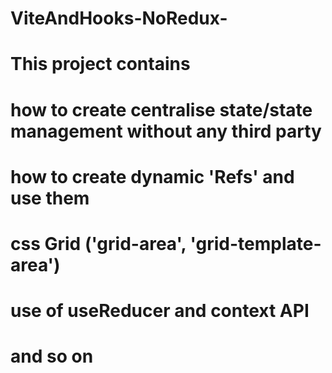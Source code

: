 # ViteAndHooks-NoRedux-

# This project contains

# how to create centralise state/state management without any third party
# how to create dynamic 'Refs' and use them
# css Grid ('grid-area', 'grid-template-area')
# use of useReducer and context API
# and so on
